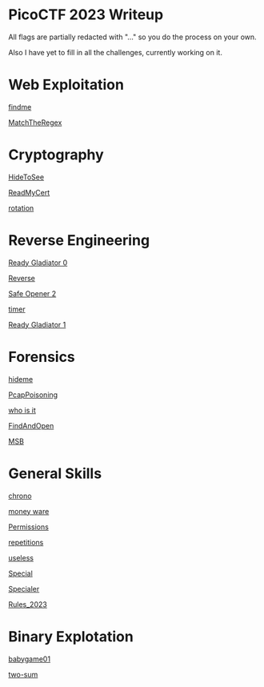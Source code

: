 <meta name="google-site-verification" content="04ouqUxkT9ApJJuDWkyyILZ3ID6BnSphJpcHsYtbkZ0" />

# PicoCTF 2023 Writeup

All flags are partially redacted with "..." so you do the process on your own. 

Also I have yet to fill in all the challenges, currently working on it.

# Web Exploitation

[findme](https://github.com/noamgariani11/PicoCTF-2023-Writeup/tree/main/Web%20Explotation/findme/findme.md)

[MatchTheRegex](https://github.com/noamgariani11/PicoCTF-2023-Writeup/tree/main/Web%20Explotation/MatchTheRegex/MatchTheRegex.md)

# Cryptography

[HideToSee](https://github.com/noamgariani11/PicoCTF-2023-Writeup/tree/main/Cryptography/HideToSee/HideToSee.md)

[ReadMyCert](https://github.com/noamgariani11/PicoCTF-2023-Writeup/blob/main/Cryptography/ReadMyCert/ReadMyCert.md)

[rotation](https://github.com/noamgariani11/PicoCTF-2023-Writeup/tree/main/Cryptography/rotation/rotation.md)

# Reverse Engineering

[Ready Gladiator 0](https://github.com/noamgariani11/PicoCTF-2023-Writeup/tree/main/Reverse%20Engineering/Ready%20Gladiator%200/ReadyGladiator0.md)

[Reverse](https://github.com/noamgariani11/PicoCTF-2023-Writeup/tree/main/Reverse%20Engineering/Reverse/Reverse.md)

[Safe Opener 2](https://github.com/noamgariani11/PicoCTF-2023-Writeup/tree/main/Reverse%20Engineering/Safe%20Opener%202/SafeOpener2.md)

[timer](https://github.com/noamgariani11/PicoCTF-2023-Writeup/tree/main/Reverse%20Engineering/timer/timer.md)

<!--- [Virtual Machine 0](https://github.com/noamgariani11/PicoCTF-2023-Writeup/tree/main/Reverse%20Engineering/Virtual%20Machine%200/VirtualMachine0.md) --->

<!--- [No way out](https://github.com/noamgariani11/PicoCTF-2023-Writeup/tree/main/Reverse%20Engineering/No%20way%20out/NoWayOut.md) --->

[Ready Gladiator 1](https://github.com/noamgariani11/PicoCTF-2023-Writeup/tree/main/Reverse%20Engineering/Ready%20Gladiator%201/ReadyGladiator1.md)

<!--- [Virtual Machine 1](https://github.com/noamgariani11/PicoCTF-2023-Writeup/tree/main/Reverse%20Engineering/Virtual%20Machine%201) --->

<!--- [Ready Gladiator 2](https://github.com/noamgariani11/PicoCTF-2023-Writeup/tree/main/Reverse%20Engineering/Ready%20Gladiator%202) --->

# Forensics

[hideme](https://github.com/noamgariani11/PicoCTF-2023-Writeup/tree/main/Forensics/hideme/hideme.md)

[PcapPoisoning](https://github.com/noamgariani11/PicoCTF-2023-Writeup/tree/main/Forensics/PcapPoisoning/PcapPoisoning.md)

[who is it](https://github.com/noamgariani11/PicoCTF-2023-Writeup/tree/main/Forensics/who%20is%20it/who_is_it.md)

[FindAndOpen](https://github.com/noamgariani11/PicoCTF-2023-Writeup/tree/main/Forensics/FindAndOpen/FindAndOpen.md)

[MSB](https://github.com/noamgariani11/PicoCTF-2023-Writeup/tree/main/Forensics/MSB/MSB.md)

<!--- [Invisible WORDs](https://github.com/noamgariani11/PicoCTF-2023-Writeup/tree/main/Forensics/Invisible%20WORDs) --->

<!--- [UnforgottenBits](https://github.com/noamgariani11/PicoCTF-2023-Writeup/tree/main/Forensics/UnforgottenBits) --->

# General Skills

[chrono](https://github.com/noamgariani11/PicoCTF-2023-Writeup/tree/main/General%20Skills/chrono/chrono.md)

[money ware](https://github.com/noamgariani11/PicoCTF-2023-Writeup/tree/main/General%20Skills/money-ware/money-ware.md)

[Permissions](https://github.com/noamgariani11/PicoCTF-2023-Writeup/tree/main/General%20Skills/Permissions/Permissions.md)

[repetitions](https://github.com/noamgariani11/PicoCTF-2023-Writeup/tree/main/General%20Skills/repetitions/repetitions.md)

[useless](https://github.com/noamgariani11/PicoCTF-2023-Writeup/tree/main/General%20Skills/useless/useless.md)

[Special](https://github.com/noamgariani11/PicoCTF-2023-Writeup/tree/main/General%20Skills/Special/Special.md)

[Specialer](https://github.com/noamgariani11/PicoCTF-2023-Writeup/tree/main/General%20Skills/Specialer/Specialer.md)

[Rules_2023](https://github.com/noamgariani11/PicoCTF-2023-Writeup/blob/main/General%20Skills/Rules_2023/Rules_2023.md)

# Binary Explotation

[babygame01](https://github.com/noamgariani11/PicoCTF-2023-Writeup/blob/main/Binary%20Explotation/babygame01/babygame01.md)

[two-sum](https://github.com/noamgariani11/PicoCTF-2023-Writeup/blob/main/Binary%20Explotation/two-sum/two-sum.md)
